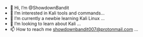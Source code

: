 - 👋 Hi, I’m @ShowdownBandit
- 👀 I’m interested in Kali tools and commands...
- 🌱 I’m currently a newbie learning Kali Linux ...
- 💞️ I’m looking to learn about Kali ...
- 📫 How to reach me showdownbandit007@protonmail.com ...

<!---
ShowdownBandit/ShowdownBandit is a ✨ special ✨ repository because its `README.md` (this file) appears on your GitHub profile.
You can click the Preview link to take a look at your changes.
--->
